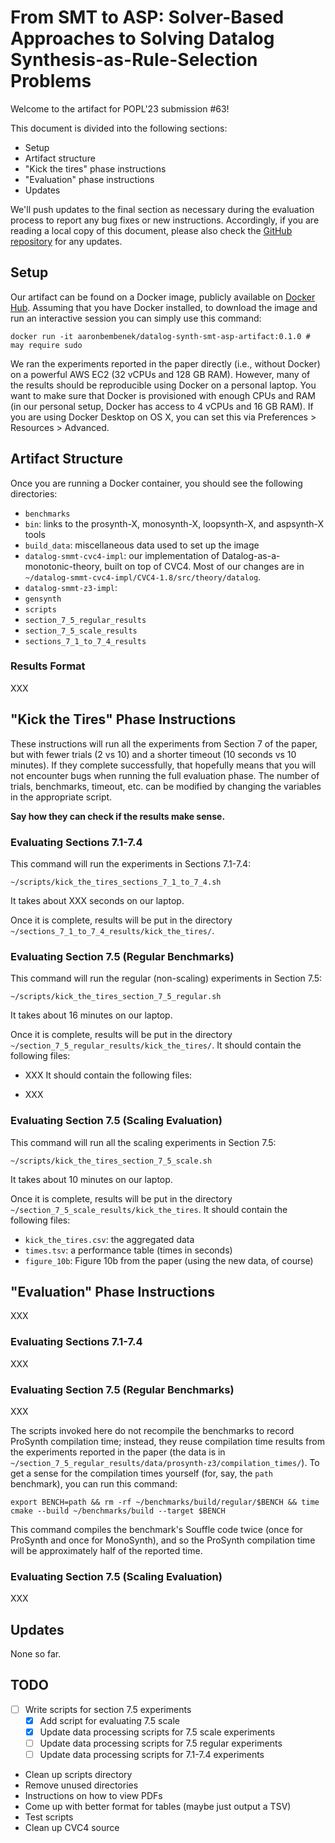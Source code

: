 # From SMT to ASP: Solver-Based Approaches to Solving Datalog Synthesis-as-Rule-Selection Problems

Welcome to the artifact for POPL'23 submission #63!

This document is divided into the following sections:
- Setup
- Artifact structure
- "Kick the tires" phase instructions
- "Evaluation" phase instructions
- Updates

We'll push updates to the final section as necessary during the evaluation process to report any bug fixes or new instructions.
Accordingly, if you are reading a local copy of this document, please also check the [GitHub repository](https://github.com/HarvardPL/datalog-synth-smt-asp-artifact) for any updates.

## Setup 

Our artifact can be found on a Docker image, publicly available on [Docker Hub](https://hub.docker.com/r/aaronbembenek/datalog-synth-smt-asp-artifact).
Assuming that you have Docker installed, to download the image and run an interactive session you can simply use this command:

```
docker run -it aaronbembenek/datalog-synth-smt-asp-artifact:0.1.0 # may require sudo
```

We ran the experiments reported in the paper directly (i.e., without Docker) on a powerful AWS EC2 (32 vCPUs and 128 GB RAM).
However, many of the results should be reproducible using Docker on a personal laptop.
You want to make sure that Docker is provisioned with enough CPUs and RAM (in our personal setup, Docker has access to 4 vCPUs and 16 GB RAM).
If you are using Docker Desktop on OS X, you can set this via Preferences > Resources > Advanced.

## Artifact Structure

Once you are running a Docker container, you should see the following directories:

- `benchmarks`
- `bin`: links to the prosynth-X, monosynth-X, loopsynth-X, and aspsynth-X tools
- `build_data`: miscellaneous data used to set up the image
- `datalog-smmt-cvc4-impl`: our implementation of Datalog-as-a-monotonic-theory, built on top of CVC4. Most of our changes are in `~/datalog-smmt-cvc4-impl/CVC4-1.8/src/theory/datalog`. 
- `datalog-smmt-z3-impl`: 
- `gensynth`
- `scripts`
- `section_7_5_regular_results`
- `section_7_5_scale_results`
- `sections_7_1_to_7_4_results`

### Results Format

XXX

## "Kick the Tires" Phase Instructions

These instructions will run all the experiments from Section 7 of the paper, but with fewer trials (2 vs 10) and a shorter timeout (10 seconds vs 10 minutes).
If they complete successfully, that hopefully means that you will not encounter bugs when running the full evaluation phase.
The number of trials, benchmarks, timeout, etc. can be modified by changing the variables in the appropriate script.

**Say how they can check if the results make sense.**

### Evaluating Sections 7.1-7.4

This command will run the experiments in Sections 7.1-7.4:

```
~/scripts/kick_the_tires_sections_7_1_to_7_4.sh
```

It takes about XXX seconds on our laptop.

Once it is complete, results will be put in the directory `~/sections_7_1_to_7_4_results/kick_the_tires/`.

### Evaluating Section 7.5 (Regular Benchmarks)

This command will run the regular (non-scaling) experiments in Section 7.5:

```
~/scripts/kick_the_tires_section_7_5_regular.sh
```

It takes about 16 minutes on our laptop.

Once it is complete, results will be put in the directory `~/section_7_5_regular_results/kick_the_tires/`.
It should contain the following files:

- XXX 
It should contain the following files:

- XXX 

### Evaluating Section 7.5 (Scaling Evaluation)

This command will run all the scaling experiments in Section 7.5:

```
~/scripts/kick_the_tires_section_7_5_scale.sh
```

It takes about 10 minutes on our laptop.

Once it is complete, results will be put in the directory `~/section_7_5_scale_results/kick_the_tires`.
It should contain the following files:

- `kick_the_tires.csv`: the aggregated data
- `times.tsv`: a performance table (times in seconds)
- `figure_10b`: Figure 10b from the paper (using the new data, of course)

## "Evaluation" Phase Instructions

XXX

### Evaluating Sections 7.1-7.4

XXX

### Evaluating Section 7.5 (Regular Benchmarks)

XXX

The scripts invoked here do not recompile the benchmarks to record ProSynth compilation time; instead, they reuse compilation time results from the experiments reported in the paper (the data is in `~/section_7_5_regular_results/data/prosynth-z3/compilation_times/`).
To get a sense for the compilation times yourself (for, say, the `path` benchmark), you can run this command:

```
export BENCH=path && rm -rf ~/benchmarks/build/regular/$BENCH && time cmake --build ~/benchmarks/build --target $BENCH 
```

This command compiles the benchmark's Souffle code twice (once for ProSynth and once for MonoSynth), and so the ProSynth compilation time will be approximately half of the reported time.

### Evaluating Section 7.5 (Scaling Evaluation)

XXX

## Updates

None so far.

## TODO

- [ ] Write scripts for section 7.5 experiments
    - [X] Add script for evaluating 7.5 scale
    - [X] Update data processing scripts for 7.5 scale experiments
    - [ ] Update data processing scripts for 7.5 regular experiments
    - [ ] Update data processing scripts for 7.1-7.4 experiments
- Clean up scripts directory
- Remove unused directories
- Instructions on how to view PDFs
- Come up with better format for tables (maybe just output a TSV)
- Test scripts
- Clean up CVC4 source